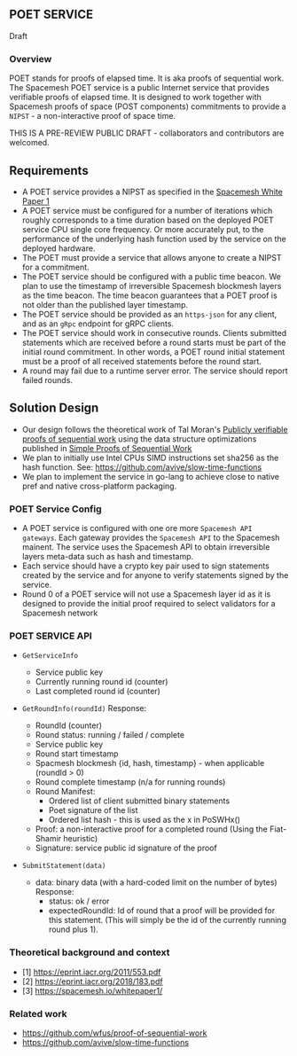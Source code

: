 ## POET SERVICE
Draft

### Overview
POET stands for proofs of elapsed time. It is aka proofs of sequential work. The Spacemesh POET service is a public Internet service that provides verifiable proofs of elapsed time. It is designed to work together with Spacemesh proofs of space (POST components) commitments to provide a `NIPST` - a non-interactive proof of space time.

THIS IS A PRE-REVIEW PUBLIC DRAFT - collaborators and contributors are welcomed.

## Requirements
- A POET service provides a NIPST as specified in the [Spacemesh White Paper 1](https://spacemesh.io/whitepaper1/)
- A POET service must be configured for a number of iterations which roughly corresponds to a time duration based on the deployed POET service CPU single core frequency. Or more accurately put, to the performance of the underlying hash function used by the service on the deployed hardware.
- The POET must provide a service that allows anyone to create a NIPST for a commitment.
- The POET service should be configured with a public time beacon. We plan to use the timestamp of irreversible Spacemesh blockmesh layers as the time beacon. The time beacon guarantees that a POET proof is not older than the published layer timestamp.
- The POET service should be provided as an `https-json` for any client, and as an `gRpc` endpoint for gRPC clients.
- The POET service should work in consecutive rounds. Clients submitted statements which are received before a round starts must be part of the initial round commitment. In other words, a POET round initial statement must be a proof of all received statements before the round start.  
- A round may fail due to a runtime server error. The service should report failed rounds.

## Solution Design
- Our design follows the theoretical work of Tal Moran's [Publicly verifiable proofs of sequential work](https://eprint.iacr.org/2011/553.pdf) using the data structure optimizations published in [Simple Proofs of Sequential Work](https://eprint.iacr.org/2018/183.pdf)
- We plan to initially use Intel CPUs SIMD instructions set sha256 as the hash function. See: https://github.com/avive/slow-time-functions
- We plan to implement the service in go-lang to achieve close to native pref and native cross-platform packaging.

### POET Service Config
- A POET service is configured with one ore more `Spacemesh API gateways`. Each gateway provides the `Spacemesh API` to the Spacemesh mainent. The service uses the Spacemesh API to obtain irreversible layers meta-data such as hash and timestamp.
- Each service should have a crypto key pair used to sign statements created by the service and for anyone to verify statements signed by the service.
- Round 0 of a POET service will not use a Spacemesh layer id as it is designed to provide the initial proof required to select validators for a Spacemesh network

### POET SERVICE API

- `GetServiceInfo`
    - Service public key
    - Currently running round id (counter)
    - Last completed round id (counter)


- `GetRoundInfo(roundId)`
    Response:
    - RoundId (counter)
    - Round status: running / failed / complete
    - Service public key
    - Round start timestamp
    - Spacmesh blockmesh {id, hash, timestamp} - when applicable (roundId > 0)
    - Round complete timestamp (n/a for running rounds)
    - Round Manifest:
        - Ordered list of client submitted binary statements
        - Poet signature of the list
        - Ordered list hash - this is used as the x in PoSWHx()
    - Proof: a non-interactive proof for a completed round (Using the Fiat-Shamir heuristic)
    - Signature: service public id signature of the proof


- `SubmitStatement(data)`
    - data: binary data (with a hard-coded limit on the number of bytes)
    Response:
        - status: ok / error
        - expectedRoundId: Id of round that a proof will be provided for this statement. (This will simply be the id of the currently running round plus 1).

### Theoretical background and context
- [1] https://eprint.iacr.org/2011/553.pdf
- [2] https://eprint.iacr.org/2018/183.pdf
- [3] https://spacemesh.io/whitepaper1/

### Related work
- https://github.com/wfus/proof-of-sequential-work
- https://github.com/avive/slow-time-functions
